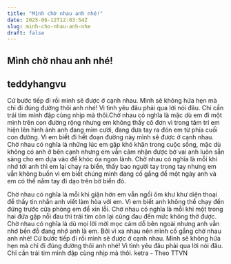 ```yaml
---
title: "Mình chờ nhau anh nhé!"
date: 2025-06-12T12:03:54Z
slug: minh-cho-nhau-anh-nhe
draft: false
---
```


## Mình chờ nhau anh nhé!

## teddyhangvu

Cứ bước tiếp đi rồi mình sẽ được ở cạnh nhau. Mình sẽ không hứa hẹn mà chỉ đi đúng đường thôi anh nhé! Vì tình yêu đâu phải qua lời nói đâu. Chỉ cần trái tim mình đập cùng nhịp mà thôi.Chờ nhau có nghĩa là mặc dù em đi một mình trên con đường rộng nhưng em không thấy cô đơn vì trong tâm trí em hiện lên hình ảnh anh đang mỉm cười, đang đưa tay ra đón em từ phía cuối con đường. Vì em biết đi hết đoạn đường này mình sẽ được ở cạnh nhau.
Chờ nhau có nghĩa là những lúc em gặp khó khăn trong cuộc sống, mặc dù không có anh ở bên cạnh nhưng em vẫn cảm nhận được bờ vai anh luôn sẵn sàng cho em dựa vào để khóc òa ngon lành.
Chờ nhau có nghĩa là mỗi khi nhớ tới anh thì em lại chạy ra biển, thấy bao người tay trong tay nhưng em vẫn không buồn vì em biết chúng mình đang cố gắng để một ngày anh và em có thể nắm tay đi dạo trên bờ biển đó.

Chờ nhau có nghĩa là mỗi khi giận hờn em vẫn ngồi ôm khư khư diện thoại để thấy tin nhắn anh viết làm hòa với em. Vì em biết anh không thể chạy đến đứng trước cửa phòng em để xin lỗi.
Chờ nhau có nghĩa là mỗi khi một trong hai đứa gặp nỗi đau thì trái tim còn lại cũng đau đến mức không thở được.
Chờ nhau có nghĩa là dù mọi lời mời mọc cám dỗ bên ngoài nhưng anh vẫn nhớ bến đỗ đang nhớ anh là em.
Bởi vì xa nhau nên mình cố gắng chờ nhau anh nhé! Cứ bước tiếp đi rồi mình sẽ được ở cạnh nhau. Mình sẽ không hứa hẹn mà chỉ đi đúng đường thôi anh nhé! Vì tình yêu đâu phải qua lời nói đâu. Chỉ cần trái tim mình đập cùng nhịp mà thôi.
ketra - Theo TTVN